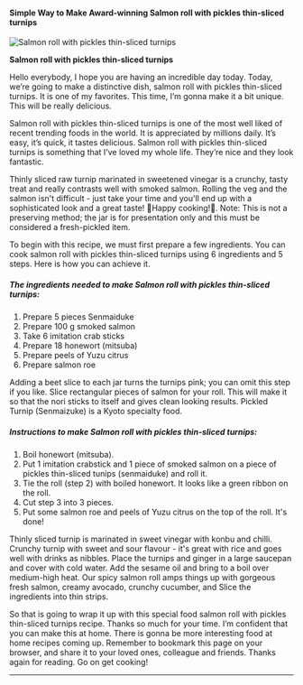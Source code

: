             

#### Simple Way to Make Award-winning Salmon roll with pickles thin-sliced turnips

![Salmon roll with pickles thin-sliced turnips](https://img-global.cpcdn.com/recipes/6062c9fa4c7e3f44/751x532cq70/salmon-roll-with-pickles-thin-sliced-turnips-recipe-main-photo.jpg)

**Salmon roll with pickles thin-sliced turnips**

Hello everybody, I hope you are having an incredible day today. Today, we’re going to make a distinctive dish, salmon roll with pickles thin-sliced turnips. It is one of my favorites. This time, I’m gonna make it a bit unique. This will be really delicious.

Salmon roll with pickles thin-sliced turnips is one of the most well liked of recent trending foods in the world. It is appreciated by millions daily. It’s easy, it’s quick, it tastes delicious. Salmon roll with pickles thin-sliced turnips is something that I’ve loved my whole life. They’re nice and they look fantastic.

Thinly sliced raw turnip marinated in sweetened vinegar is a crunchy, tasty treat and really contrasts well with smoked salmon. Rolling the veg and the salmon isn't difficult - just take your time and you'll end up with a sophisticated look and a great taste! 🌸Happy cooking!🥰. Note: This is not a preserving method; the jar is for presentation only and this must be considered a fresh-pickled item.

To begin with this recipe, we must first prepare a few ingredients. You can cook salmon roll with pickles thin-sliced turnips using 6 ingredients and 5 steps. Here is how you can achieve it.

##### The ingredients needed to make Salmon roll with pickles thin-sliced turnips:

1.  Prepare 5 pieces Senmaiduke
2.  Prepare 100 g smoked salmon
3.  Take 6 imitation crab sticks
4.  Prepare 18 honewort (mitsuba)
5.  Prepare peels of Yuzu citrus
6.  Prepare salmon roe

Adding a beet slice to each jar turns the turnips pink; you can omit this step if you like. Slice rectangular pieces of salmon for your roll. This will make it so that the nori sticks to itself and gives clean looking results. Pickled Turnip (Senmaizuke) is a Kyoto specialty food.

##### Instructions to make Salmon roll with pickles thin-sliced turnips:

1.  Boil honewort (mitsuba).
2.  Put 1 imitation crabstick and 1 piece of smoked salmon on a piece of pickles thin-sliced tunips (senmaiduke) and roll it.
3.  Tie the roll (step 2) with boiled honewort. It looks like a green ribbon on the roll.
4.  Cut step 3 into 3 pieces.
5.  Put some salmon roe and peels of Yuzu citrus on the top of the roll. It's done!

Thinly sliced turnip is marinated in sweet vinegar with konbu and chilli. Crunchy turnip with sweet and sour flavour - it's great with rice and goes well with drinks as nibbles. Place the turnips and ginger in a large saucepan and cover with cold water. Add the sesame oil and bring to a boil over medium-high heat. Our spicy salmon roll amps things up with gorgeous fresh salmon, creamy avocado, crunchy cucumber, and Slice the ingredients into thin strips.

So that is going to wrap it up with this special food salmon roll with pickles thin-sliced turnips recipe. Thanks so much for your time. I’m confident that you can make this at home. There is gonna be more interesting food at home recipes coming up. Remember to bookmark this page on your browser, and share it to your loved ones, colleague and friends. Thanks again for reading. Go on get cooking!

* * *